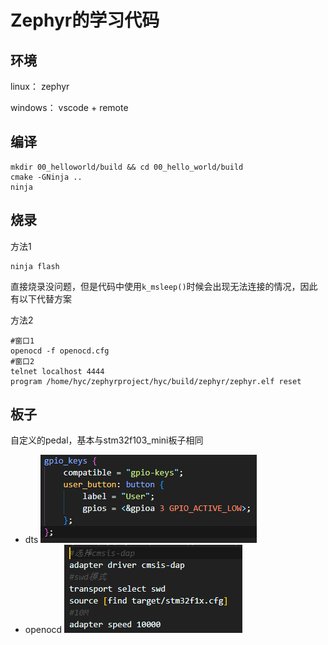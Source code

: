 # Zephyr的学习代码
## 环境
linux： zephyr

windows： vscode + remote 
## 编译
```shell
mkdir 00_helloworld/build && cd 00_hello_world/build
cmake -GNinja ..
ninja
```
## 烧录
方法1
```shell
ninja flash
```
直接烧录没问题，但是代码中使用```k_msleep()```时候会出现无法连接的情况，因此有以下代替方案

方法2
```shell
#窗口1
openocd -f openocd.cfg
#窗口2
telnet localhost 4444
program /home/hyc/zephyrproject/hyc/build/zephyr/zephyr.elf reset
```
## 板子
自定义的pedal，基本与stm32f103_mini板子相同

- dts
![Alt text](img/image-1.png)
- openocd
![Alt text](img/image-2.png)